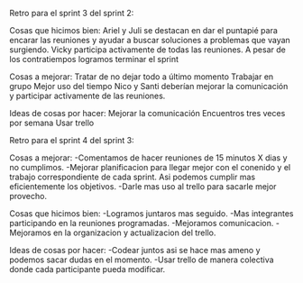 
Retro para el sprint 3 del sprint 2: 

Cosas que hicimos bien:
Ariel y Juli se destacan en dar el puntapié para encarar las reuniones y ayudar a buscar soluciones a problemas que vayan surgiendo.
Vicky participa activamente de todas las reuniones.
A pesar de los contratiempos logramos terminar el sprint 

Cosas a mejorar:
Tratar de no dejar todo a último momento
Trabajar en grupo
Mejor uso del tiempo
Nico y Santi deberían mejorar la comunicación y participar activamente de las reuniones. 

Ideas de cosas por hacer:
Mejorar la comunicación
Encuentros tres veces por semana
Usar trello

Retro para el sprint 4 del sprint 3:

Cosas a mejorar:
-Comentamos de hacer reuniones de 15 minutos X dias y no cumplimos.
-Mejorar planificacion para llegar mejor con el conenido y el trabajo correspondiente de cada sprint. Asi podemos cumplir mas eficientemente los objetivos.
-Darle mas uso al trello para sacarle mejor provecho.

Cosas que hicimos bien:
-Logramos juntaros mas seguido.
-Mas integrantes participando en la reuniones programadas.
-Mejoramos comunicacion.
-Mejoramos en la organizacion y actualizacion del trello.

Ideas de cosas por hacer:
-Codear juntos asi se hace mas ameno y podemos sacar dudas en el momento.
-Usar trello de manera colectiva donde cada participante pueda modificar.


